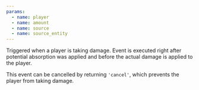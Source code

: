 ```yaml
---
params:
  - name: player
  - name: amount
  - name: source
  - name: source_entity
---
```


Triggered when a player is taking damage. Event is executed right after potential absorption was applied and before
the actual damage is applied to the player.

This event can be cancelled by returning `'cancel'`, which prevents the player from taking damage.
